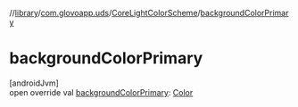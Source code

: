 //[library](../../../index.md)/[com.glovoapp.uds](../index.md)/[CoreLightColorScheme](index.md)/[backgroundColorPrimary](background-color-primary.md)

# backgroundColorPrimary

[androidJvm]\
open override val [backgroundColorPrimary](background-color-primary.md): [Color](https://developer.android.com/reference/kotlin/androidx/compose/ui/graphics/Color.html)
